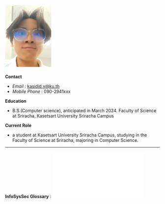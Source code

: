 ![myimg](/assets/my_imgrs.png)
---

**Contact**
- *Email* : kasidid.y@ku.th
- *Mobile Phone* : 090-2941xxx
  
**Education**
- B.S.(Computer science), anticipated in March 2024. Faculty of Science at Sriracha, Kasetsart University Sriracha Campus

**Current Role**
- a student at Kasetsart University Sriracha Campus, studying in the Faculty of Science at Sriracha, majoring in Computer Science.

---

**InfoSysSec Glossary** : ![Attack Surface](/attack-surface.md)
